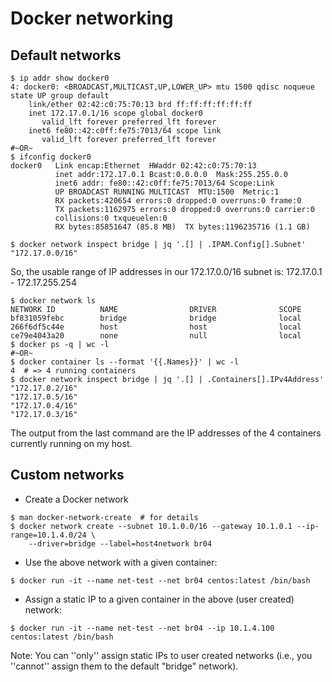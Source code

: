 # Docker networking

## Default networks

```
$ ip addr show docker0
4: docker0: <BROADCAST,MULTICAST,UP,LOWER_UP> mtu 1500 qdisc noqueue state UP group default 
    link/ether 02:42:c0:75:70:13 brd ff:ff:ff:ff:ff:ff
    inet 172.17.0.1/16 scope global docker0
       valid_lft forever preferred_lft forever
    inet6 fe80::42:c0ff:fe75:7013/64 scope link 
       valid_lft forever preferred_lft forever
#~OR~
$ ifconfig docker0
docker0   Link encap:Ethernet  HWaddr 02:42:c0:75:70:13  
          inet addr:172.17.0.1 Bcast:0.0.0.0  Mask:255.255.0.0
          inet6 addr: fe80::42:c0ff:fe75:7013/64 Scope:Link
          UP BROADCAST RUNNING MULTICAST  MTU:1500  Metric:1
          RX packets:420654 errors:0 dropped:0 overruns:0 frame:0
          TX packets:1162975 errors:0 dropped:0 overruns:0 carrier:0
          collisions:0 txqueuelen:0 
          RX bytes:85851647 (85.8 MB)  TX bytes:1196235716 (1.1 GB)

$ docker network inspect bridge | jq '.[] | .IPAM.Config[].Subnet'
"172.17.0.0/16"
```
So, the usable range of IP addresses in our 172.17.0.0/16 subnet is: 172.17.0.1 - 172.17.255.254

```
$ docker network ls
NETWORK ID          NAME                DRIVER              SCOPE
bf831059febc        bridge              bridge              local
266f6df5c44e        host                host                local
ce79e4043a20        none                null                local
$ docker ps -q | wc -l
#~OR~
$ docker container ls --format '{{.Names}}' | wc -l
4  # => 4 running containers
$ docker network inspect bridge | jq '.[] | .Containers[].IPv4Address'
"172.17.0.2/16"
"172.17.0.5/16"
"172.17.0.4/16"
"172.17.0.3/16"
```
The output from the last command are the IP addresses of the 4 containers currently running on my host.

## Custom networks

* Create a Docker network
```
$ man docker-network-create  # for details
$ docker network create --subnet 10.1.0.0/16 --gateway 10.1.0.1 --ip-range=10.1.4.0/24 \
    --driver=bridge --label=host4network br04
```

* Use the above network with a given container:
```
$ docker run -it --name net-test --net br04 centos:latest /bin/bash
```

* Assign a static IP to a given container in the above (user created) network:
```
$ docker run -it --name net-test --net br04 --ip 10.1.4.100 centos:latest /bin/bash
```

Note: You can ''only'' assign static IPs to user created networks (i.e., you ''cannot'' assign them to the default "bridge" network).
